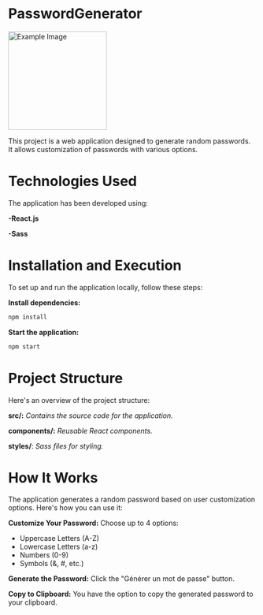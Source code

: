 # PasswordGenerator

<img src="https://cdn.discordapp.com/attachments/1268608877755236446/1268608949566046350/passwordgenerator.PNG?ex=66ad0ba7&is=66abba27&hm=14f36a3a2e73ca7b1b1039b729ed2e57940dd85b6ae5fa91d3e00642e7d2614c&" alt="Example Image" style="width:200px; height:auto;">


This project is a web application designed to generate random passwords. It allows customization of passwords with various options.

# Technologies Used
The application has been developed using:

**-React.js**

**-Sass**

# Installation and Execution
To set up and run the application locally, follow these steps:

**Install dependencies:**
```bash
npm install
```
**Start the application:**
```bash
npm start
```
# Project Structure
Here's an overview of the project structure:

**src/:** *Contains the source code for the application.*

**components/:** *Reusable React components.*

**styles/**: *Sass files for styling.*

# How It Works
The application generates a random password based on user customization options. Here's how you can use it:

**Customize Your Password:**
Choose up to 4 options:
- Uppercase Letters (A-Z)
- Lowercase Letters (a-z)
- Numbers (0-9)
- Symbols (&, #, etc.)

**Generate the Password:**
Click the "Générer un mot de passe" button.

**Copy to Clipboard:**
You have the option to copy the generated password to your clipboard.
